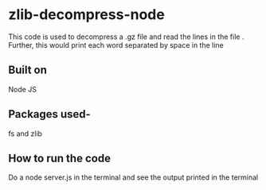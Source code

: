 # zlib-decompress-node
This code is used to decompress a .gz file and read the lines in the file . Further, this would print each word separated by space in the line


## Built on 
Node JS

## Packages used- 
  fs and zlib
  
## How to run the code
Do a node server.js in the terminal and see the output printed in the terminal
 
